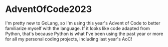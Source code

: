 # AdventOfCode2023

I'm pretty new to GoLang, so I'm using this year's Advent of Code to better familiarize myself with the language. If it looks like code adapted from Python, that's because Python is what I've been using the past year or more for all my personal coding projects, including last year's AoC!
